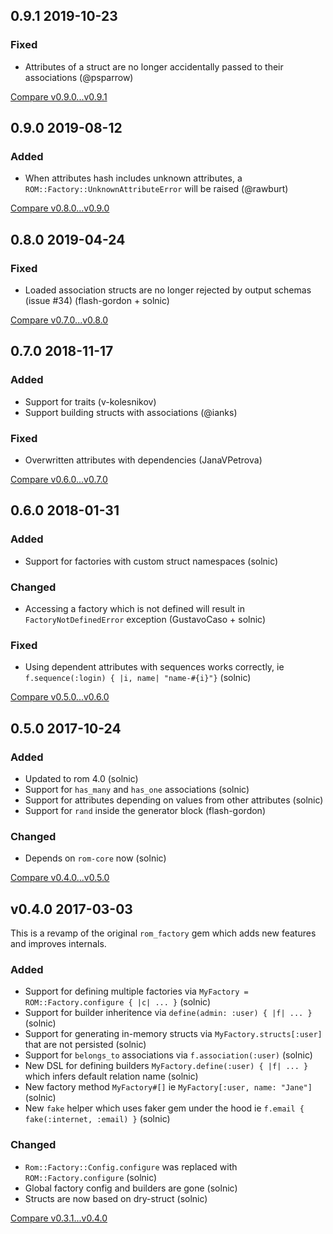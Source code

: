 ## 0.9.1 2019-10-23 

### Fixed

* Attributes of a struct are no longer accidentally passed to their associations (@psparrow)

[Compare v0.9.0...v0.9.1](https://github.com/rom-rb/rom-factory/compare/v0.9.0...v0.9.1)

## 0.9.0 2019-08-12

### Added

* When attributes hash includes unknown attributes, a `ROM::Factory::UnknownAttributeError` will be raised (@rawburt)

[Compare v0.8.0...v0.9.0](https://github.com/rom-rb/rom-factory/compare/v0.8.0...v0.9.0)

## 0.8.0 2019-04-24

### Fixed

* Loaded association structs are no longer rejected by output schemas (issue #34) (flash-gordon + solnic)

[Compare v0.7.0...v0.8.0](https://github.com/rom-rb/rom-factory/compare/v0.7.0...v0.8.0)

## 0.7.0 2018-11-17

### Added

* Support for traits (v-kolesnikov)
* Support building structs with associations (@ianks)

### Fixed

* Overwritten attributes with dependencies (JanaVPetrova)

[Compare v0.6.0...v0.7.0](https://github.com/rom-rb/rom-factory/compare/v0.6.0...v0.7.0)

## 0.6.0 2018-01-31

### Added

* Support for factories with custom struct namespaces (solnic)

### Changed

* Accessing a factory which is not defined will result in `FactoryNotDefinedError` exception (GustavoCaso + solnic)

### Fixed

* Using dependent attributes with sequences works correctly, ie `f.sequence(:login) { |i, name| "name-#{i}"}` (solnic)

[Compare v0.5.0...v0.6.0](https://github.com/rom-rb/rom-factory/compare/v0.5.0...v0.6.0)

## 0.5.0 2017-10-24

### Added

* Updated to rom 4.0 (solnic)
* Support for `has_many` and `has_one` associations (solnic)
* Support for attributes depending on values from other attributes (solnic)
* Support for `rand` inside the generator block (flash-gordon)

### Changed

* Depends on `rom-core` now (solnic)

[Compare v0.4.0...v0.5.0](https://github.com/rom-rb/rom-factory/compare/v0.4.0...v0.5.0)

## v0.4.0 2017-03-03

This is a revamp of the original `rom_factory` gem which adds new features and
improves internals.

### Added

* Support for defining multiple factories via `MyFactory = ROM::Factory.configure { |c| ... }` (solnic)
* Support for builder inheritence via `define(admin: :user) { |f| ... }` (solnic)
* Support for generating in-memory structs via `MyFactory.structs[:user]` that are not persisted (solnic)
* Support for `belongs_to` associations via `f.association(:user)` (solnic)
* New DSL for defining builders `MyFactory.define(:user) { |f| ... }` which infers default relation name (solnic)
* New factory method `MyFactory#[]` ie `MyFactory[:user, name: "Jane"]` (solnic)
* New `fake` helper which uses faker gem under the hood ie `f.email { fake(:internet, :email) }` (solnic)

### Changed

* `Rom::Factory::Config.configure` was replaced with `ROM::Factory.configure` (solnic)
* Global factory config and builders are gone (solnic)
* Structs are now based on dry-struct (solnic)

[Compare v0.3.1...v0.4.0](https://github.com/rom-rb/rom-factory/compare/v0.3.1...v0.4.0)
